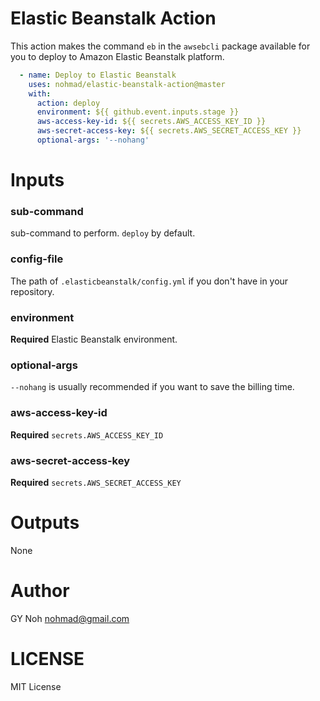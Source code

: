 # Elastic Beanstalk Action

This action makes the command `eb` in the `awsebcli` package available for you to deploy to Amazon Elastic Beanstalk platform.

```yml
  - name: Deploy to Elastic Beanstalk
    uses: nohmad/elastic-beanstalk-action@master
    with:
      action: deploy
      environment: ${{ github.event.inputs.stage }}
      aws-access-key-id: ${{ secrets.AWS_ACCESS_KEY_ID }}
      aws-secret-access-key: ${{ secrets.AWS_SECRET_ACCESS_KEY }}
      optional-args: '--nohang'
```

# Inputs

### sub-command

sub-command to perform. `deploy` by default.

### config-file

The path of `.elasticbeanstalk/config.yml` if you don't have in your repository.

### environment

**Required** Elastic Beanstalk environment.

### optional-args

`--nohang` is usually recommended if you want to save the billing time.
### aws-access-key-id

**Required** `secrets.AWS_ACCESS_KEY_ID`

### aws-secret-access-key

**Required** `secrets.AWS_SECRET_ACCESS_KEY`

# Outputs

None

# Author

GY Noh <nohmad@gmail.com>

# LICENSE

MIT License
